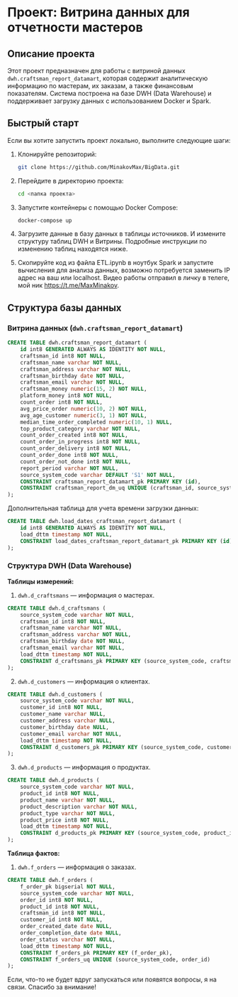 # Проект: Витрина данных для отчетности мастеров

## Описание проекта
Этот проект предназначен для работы с витриной данных `dwh.craftsman_report_datamart`, которая содержит аналитическую информацию по мастерам, их заказам, а также финансовым показателям. Система построена на базе DWH (Data Warehouse) и поддерживает загрузку данных с использованием Docker и Spark.

## Быстрый старт

Если вы хотите запустить проект локально, выполните следующие шаги:

1. Клонируйте репозиторий:
   ```bash
   git clone https://github.com/MinakovMax/BigData.git
   ```

2. Перейдите в директорию проекта:
   ```bash
   cd <папка проекта>
   ```

3. Запустите контейнеры с помощью Docker Compose:
   ```bash
   docker-compose up
   ```

4. Загрузите данные в базу данных в таблицы источников. И измените структуру таблиц DWH и Витрины. Подробные инструкции по изменению таблиц находятся ниже.

5. Скопируйте код из файла ETL.ipynb в ноутбук Spark и запустите вычисления для анализа данных, возможно потребуется заменить IP адрес на ваш или localhost. Видео работы отправил в личку в телеге, мой ник https://t.me/MaxMinakov.

## Структура базы данных

### Витрина данных (`dwh.craftsman_report_datamart`)

```sql
CREATE TABLE dwh.craftsman_report_datamart (
    id int8 GENERATED ALWAYS AS IDENTITY NOT NULL,
    craftsman_id int8 NOT NULL,
    craftsman_name varchar NOT NULL,
    craftsman_address varchar NOT NULL,
    craftsman_birthday date NOT NULL,
    craftsman_email varchar NOT NULL,
    craftsman_money numeric(15, 2) NOT NULL,
    platform_money int8 NOT NULL,
    count_order int8 NOT NULL,
    avg_price_order numeric(10, 2) NOT NULL,
    avg_age_customer numeric(3, 1) NOT NULL,
    median_time_order_completed numeric(10, 1) NULL,
    top_product_category varchar NOT NULL,
    count_order_created int8 NOT NULL,
    count_order_in_progress int8 NOT NULL,
    count_order_delivery int8 NOT NULL,
    count_order_done int8 NOT NULL,
    count_order_not_done int8 NOT NULL,
    report_period varchar NOT NULL,
    source_system_code varchar DEFAULT 'S1' NOT NULL,
    CONSTRAINT craftsman_report_datamart_pk PRIMARY KEY (id),
    CONSTRAINT craftsman_report_dm_uq UNIQUE (craftsman_id, source_system_code, report_period)
);
```

Дополнительная таблица для учета времени загрузки данных:

```sql
CREATE TABLE dwh.load_dates_craftsman_report_datamart (
    id int8 GENERATED ALWAYS AS IDENTITY NOT NULL,
    load_dttm timestamp NOT NULL,
    CONSTRAINT load_dates_craftsman_report_datamart_pk PRIMARY KEY (id)
);
```

### Структура DWH (Data Warehouse)

**Таблицы измерений:**

1. `dwh.d_craftsmans` — информация о мастерах.

```sql
CREATE TABLE dwh.d_craftsmans (
    source_system_code varchar NOT NULL,
    craftsman_id int8 NOT NULL,
    craftsman_name varchar NOT NULL,
    craftsman_address varchar NOT NULL,
    craftsman_birthday date NOT NULL,
    craftsman_email varchar NOT NULL,
    load_dttm timestamp NOT NULL,
    CONSTRAINT d_craftsmans_pk PRIMARY KEY (source_system_code, craftsman_id)
);
```

2. `dwh.d_customers` — информация о клиентах.

```sql
CREATE TABLE dwh.d_customers (
    source_system_code varchar NOT NULL,
    customer_id int8 NOT NULL,
    customer_name varchar NULL,
    customer_address varchar NULL,
    customer_birthday date NULL,
    customer_email varchar NOT NULL,
    load_dttm timestamp NOT NULL,
    CONSTRAINT d_customers_pk PRIMARY KEY (source_system_code, customer_id)
);
```

3. `dwh.d_products` — информация о продуктах.

```sql
CREATE TABLE dwh.d_products (
    source_system_code varchar NOT NULL,
    product_id int8 NOT NULL,
    product_name varchar NOT NULL,
    product_description varchar NOT NULL,
    product_type varchar NOT NULL,
    product_price int8 NOT NULL,
    load_dttm timestamp NOT NULL,
    CONSTRAINT d_products_pk PRIMARY KEY (source_system_code, product_id)
);
```

**Таблица фактов:**

1. `dwh.f_orders` — информация о заказах.

```sql
CREATE TABLE dwh.f_orders (
    f_order_pk bigserial NOT NULL,
    source_system_code varchar NOT NULL,
    order_id int8 NOT NULL,
    product_id int8 NOT NULL,
    craftsman_id int8 NOT NULL,
    customer_id int8 NOT NULL,
    order_created_date date NULL,
    order_completion_date date NULL,
    order_status varchar NOT NULL,
    load_dttm timestamp NOT NULL,
    CONSTRAINT f_orders_pk PRIMARY KEY (f_order_pk),
    CONSTRAINT f_orders_uq UNIQUE (source_system_code, order_id)
);
```
Если, что-то не будет вдруг запускаться или появятся вопросы, я на связи. Спасибо за внимание!